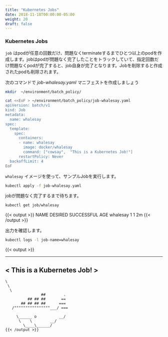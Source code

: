 ```yaml
---
title: "Kubernetes Jobs"
date: 2018-11-18T00:00:00-05:00
weight: 20
draft: false
---
```


### Kubernetes Jobs

<!--
A `job` creates one or more pods and ensures that a specified number of them successfully terminate. As pods successfully complete, the job tracks the successful completions. When a specified number of successful completions is reached, the job itself is complete. Deleting a Job will cleanup the pods it created.
-->
`job` はpodが任意の回数だけ、問題なくterminateするまでひとつ以上のpodを作成します。jobはpodが問題なく完了したことをトラックしていて、指定回数だけ問題なくpodが完了すると、job自身が完了となります。Jobを削除すると作成されたpodも削除されます。

<!--
Let's start by creating the _job-whalesay.yaml_ manifest using this command
-->
次のコマンドで _job-whalesay.yaml_ マニフェストを作成しましょう

```bash
mkdir  ~/environment/batch_policy/

cat <<EoF > ~/environment/batch_policy/job-whalesay.yaml
apiVersion: batch/v1
kind: Job
metadata:
  name: whalesay
spec:
  template:
    spec:
      containers:
      - name: whalesay
        image: docker/whalesay
        command: ["cowsay",  "This is a Kubernetes Job!"]
      restartPolicy: Never
  backoffLimit: 4
EoF
```

<!--
Run a sample Kubernetes Job using the `whalesay` image.
-->
`whalesay` イメージを使って、サンプルJobを実行します。

```bash
kubectl apply -f job-whalesay.yaml
```

<!--
Wait until the job has completed successfully.
-->
jobが問題なく完了するまで待ちます。

```bash
kubectl get job/whalesay
```

{{< output >}}
NAME       DESIRED   SUCCESSFUL   AGE
whalesay   1         1            2m
{{< /output >}}

<!--
Confirm the output.
-->
出力を確認します。

```bash
kubectl logs -l job-name=whalesay
```

{{< output >}}
 ___________________________ 
< This is a Kubernetes Job! >
 --------------------------- 
    \
     \
      \     
                    ##        .            
              ## ## ##       ==            
           ## ## ## ##      ===            
       /""""""""""""""""___/ ===        
  ~~~ {~~ ~~~~ ~~~ ~~~~ ~~ ~ /  ===- ~~~   
       \______ o          __/            
        \    \        __/             
          \____\______/   
{{< /output >}}
